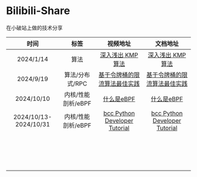 # Bilibili-Share
在小破站上做的技术分享





|         时间          |        标签        |                           视频地址                           |                           文档地址                           |
| :-------------------: | :----------------: | :----------------------------------------------------------: | :----------------------------------------------------------: |
|       2024/1/14       |        算法        | [深入浅出 KMP 算法](https://www.bilibili.com/video/BV1Yg4y1S7Mt) | [深入浅出 KMP 算法](https://github.com/AntiBargu/Bilibili-Share/blob/master/%E6%B7%B1%E5%85%A5%E6%B5%85%E5%87%BA%20KMP%20%E7%AE%97%E6%B3%95/%E6%B7%B1%E5%85%A5%E6%B5%85%E5%87%BA%20KMP%20%E7%AE%97%E6%B3%95.md) |
|       2024/9/19       |  算法/分布式/RPC   | [基于令牌桶的限流算法最佳实践](https://www.bilibili.com/video/BV12rtWegE13) | [基于令牌桶的限流算法最佳实践](https://github.com/trpc-group/trpc-cpp/blob/main/docs/zh/overload_control_token_bucket_limiter.md) |
|      2024/10/10       | 内核/性能剖析/eBPF |  [什么是eBPF](https://www.bilibili.com/video/BV1UP2VY6EvD)   | [什么是eBPF](https://www.processon.com/mindmap/67063a2cf58f022575650699) |
| 2024/10/13-2024/10/31 | 内核/性能剖析/eBPF | [bcc Python Developer Tutorial](https://www.bilibili.com/video/BV1Qa2aYPEZL) | [bcc Python Developer Tutorial](https://github.com/iovisor/bcc/blob/master/docs/tutorial_bcc_python_developer.md) |
|                       |                    |                                                              |                                                              |
|                       |                    |                                                              |                                                              |
|                       |                    |                                                              |                                                              |
|                       |                    |                                                              |                                                              |
|                       |                    |                                                              |                                                              |
|                       |                    |                                                              |                                                              |
|                       |                    |                                                              |                                                              |
|                       |                    |                                                              |                                                              |
|                       |                    |                                                              |                                                              |
|                       |                    |                                                              |                                                              |
|                       |                    |                                                              |                                                              |
|                       |                    |                                                              |                                                              |
|                       |                    |                                                              |                                                              |
|                       |                    |                                                              |                                                              |
|                       |                    |                                                              |                                                              |
|                       |                    |                                                              |                                                              |
|                       |                    |                                                              |                                                              |
